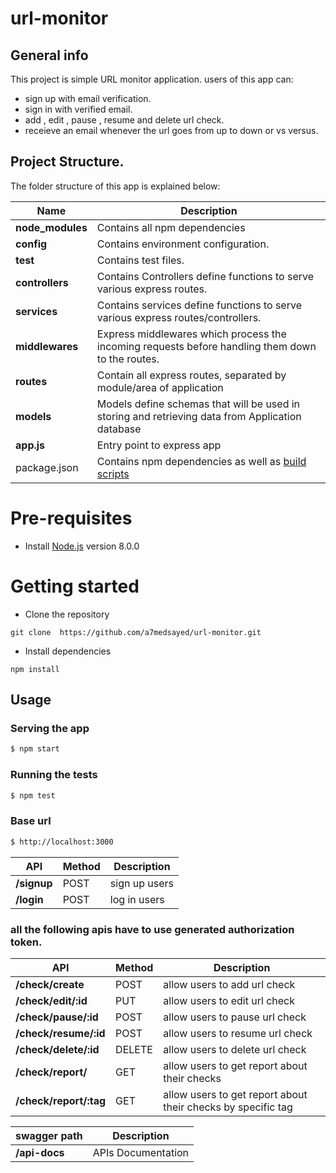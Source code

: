 # url-monitor

## General info
This project is simple URL monitor application.
users of this app can:
* sign up with email verification.
* sign in with verified email.
* add , edit  , pause , resume and delete url check.
* receieve an email whenever the url goes from up to down or vs versus.

 ## Project Structure.
The folder structure of this app is explained below:

| Name | Description |
| ------------------------ | --------------------------------------------------------------------------------------------- |
| **node_modules**         | Contains all  npm dependencies                                                            |
| **config**                  | Contains  environment configuration.
| **__test__**                 | Contains test files.  |
| **controllers**        | Contains  Controllers define functions to serve various express routes. 
| **services**        | Contains  services define functions to serve various express routes/controllers. 
| **middlewares**      | Express middlewares which process the incoming requests before handling them down to the routes.
| **routes**           | Contain all express routes, separated by module/area of application                       
| **models**           | Models define schemas that will be used in storing and retrieving data from Application database  |
| **app.js**        | Entry point to express app                                                               |
| package.json             | Contains npm dependencies as well as [build scripts](#what-if-a-library-isnt-on-definitelytyped)   | tsconfig.json            | Config settings for compiling source code only written in TypeScript   




# Pre-requisites
- Install [Node.js](https://nodejs.org/en/) version 8.0.0


# Getting started
- Clone the repository
```
git clone  https://github.com/a7medsayed/url-monitor.git
```
- Install dependencies
```
npm install
```
  
## Usage

### Serving the app

```sh
$ npm start
```

### Running the tests

```sh
$ npm test
```

### Base url

```sh
$ http://localhost:3000
```

| API | Method  |Description |
| ------------------------ | ---------------------|------------------------------------------------------------------------ |
| **/signup**     |  POST  | sign up users              |
| **/login**      |  POST  | log in users  

### all the following apis have to use generated authorization token.

| API | Method  |Description |
| ------------------------ | ---------------------------|------------------------------------------------------------------ |
| **/check/create**      | POST | allow users to add url check    |
| **/check/edit/:id**     | PUT   | allow users to edit url check  
| **/check/pause/:id**     | POST   | allow users to pause url check   
| **/check/resume/:id**    | POST  | allow users to resume url check  
| **/check/delete/:id**    | DELETE       | allow users to delete url check                       
| **/check/report/**        | GET   | allow users to get report about their checks     |
| **/check/report/:tag**      | GET  | allow users to get report about their checks   by specific tag 


|                  swagger path              |    Description                                                        
| ------------------------ | --------------------------------------------------------------------------------------------- |
| **/api-docs**        | APIs Documentation                                                         |



